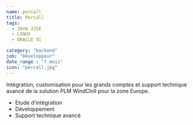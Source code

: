 ```yaml
---
name: percall
title: Percall
tags:
  - JAVA J2SE
  - LINUX
  - ORACLE 9I

category: "backend"
job: "Développeur"
date_range : "7 mois"
icon: "percall.jpg"
---
```


Intégration, customisation pour les grands comptes et support technique avancé de la solution PLM WindChill pour la zone Europe.

- Etude d’intégration
- Développement
- Support technique avancé